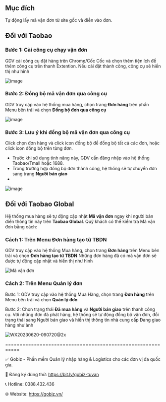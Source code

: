 ## Mục đích 
Tự động lấy mã vận đơn từ site gốc và điền vào đơn.

## Đối với Taobao

### Bước 1: Cài công cụ chạy vận đơn
GDV cài công cụ đặt hàng trên Chrome/Cốc Cốc và chọn thêm tiện ích để thêm công cụ trên thanh Extention. Nếu cài đặt thành công, công cụ sẽ hiển thị như hình

![image](https://github.com/gobizvn/gobiz-docs/assets/121548042/8cc90980-13ae-4145-a89c-b0185285d448)

### Bước 2: Đồng bộ mã vận đơn qua công cụ
GDV truy cập vào hệ thống mua hàng, chọn trang **Đơn hàng** trên phần Menu bên trái và chọn **Đồng bộ đơn qua công cụ**

![image](https://github.com/gobizvn/gobiz-docs/assets/121548042/31a3ad83-2f09-4788-b988-69bc2ee98645)

### Bước 3: Lưu ý khi đồng bộ mã vận đơn qua công cụ
Click chọn đơn hàng và click icon đồng bộ để đồng bộ tất cả các đơn, hoặc click icon đồng bộ trên từng đơn.
- Trước khi sử dụng tính năng này, GDV cần đăng nhập vào hệ thống Taobao/Tmall hoặc 1688.
- Trong trường hợp đồng bộ đơn thành công, hệ thống sẽ tự chuyển đơn sang trạng **Người bán giao**
- 
![image](https://github.com/gobizvn/gobiz-docs/assets/121548042/917c562a-5e5d-4f43-a121-8d93e5d63d4a)

## Đối với Taobao Global

Hệ thống mua hàng sẽ tự động cập nhật **Mã vận đơn** ngay khi người bán điền thông tin này trên **Taobao Global**.
Quý khách có thể kiểm tra Mã vận đơn bằng cách:

### Cách 1: Trên Menu **Đơn hàng tạo từ TBDN**

GDV truy cập vào hệ thống Mua hàng, chọn trang **Đơn hàng** trên Menu bên trái và chọn **Đơn hàng tạo từ TBDN**
Những đơn hàng đã có mã vận đơn sẽ được tự động cập nhật và hiển thị như hình

![Mã vận đơn](https://github.com/gobizvn/gobiz-docs/assets/121548042/6b8ab89e-b12b-423e-8692-04c0f4230abe)

### Cách 2: Trên Menu **Quản lý đơn**

Bước 1: GDV truy cập vào hệ thống Mua Hàng, chọn trang **Đơn hàng** trên Menu bên trái và chọn **Quản lý đơn**

Bước 2: Chọn trạng thái **Đã mua hàng** và **Người bán giao** trên thanh công cụ. Với những đơn đã phát hàng, hệ thống sẽ tự động đồng bộ vận đơn, đổi trạng thái sang Người bán giao và hiển thị thông tin nhà cung cấp Đang giao hàng như ảnh

![WX20230620-090720@2x](https://github.com/gobizvn/gobiz-docs/assets/121548042/d72029f3-e924-45ff-9c44-6eb621b18015)


===========================================================

✅ Gobiz - Phần mềm Quản lý nhập hàng & Logistics cho các đơn vị đa quốc gia.

📌 Đăng ký dùng thử: https://bit.ly/gobiz-tuvan

📞 Hotline: 0388.432.436

🌐 Website: https://gobiz.vn/
